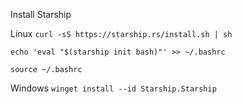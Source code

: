 Install Starship

Linux
`curl -sS https://starship.rs/install.sh | sh`

`echo 'eval "$(starship init bash)"' >> ~/.bashrc`

`source ~/.bashrc`


Windows
`winget install --id Starship.Starship`
